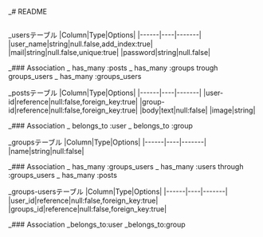 _# README
```
```
_usersテーブル
|Column|Type|Options|
|------|----|-------|
|user_name|string|null.false,add_index:true|
|mail|string|null.false,unique:true|
|password|string|null.false|

_### Association
_ has_many :posts
_ has_many :groups trough groups_users
_ has_many :groups_users


_postsテーブル
|Column|Type|Options|
|------|----|-------|
|user-id|reference|null:false,foreign_key:true|
|group-id|reference|null:false,foreign_key:true|
|body|text|null:false|
|image|string|

_### Association
_ belongs_to :user
_ belongs_to :group

_groupsテーブル
|Column|Type|Options|
|------|----|-------|
|name|string|null:false|

_### Association
_ has_many :groups_users
_ has_many :users through :groups_users
_ has_many :posts


_groups-usersテーブル
|Column|Type|Options|
|------|----|-------|
|user_id|reference|null:false,foreign_key:true|
|groups_id|reference|null:false,foreign_key:true|

_### Association
_belongs_to:user
_belongs_to:group